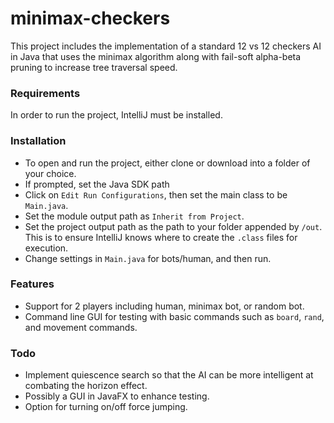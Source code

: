 # minimax-checkers

This project includes the implementation of a standard 12 vs 12 checkers AI in Java that uses the minimax algorithm along with fail-soft alpha-beta pruning to increase tree traversal speed. 

### Requirements
In order to run the project, IntelliJ must be installed. 

### Installation
* To open and run the project, either clone or download into a folder of your choice.
* If prompted, set the Java SDK path
* Click on `Edit Run Configurations`, then set the main class to be `Main.java`.
* Set the module output path as `Inherit from Project`.
* Set the project output path as the path to your folder appended by `/out`. This is to ensure IntelliJ knows where to create the `.class` files for execution. 
* Change settings in `Main.java` for bots/human, and then run. 

### Features
* Support for 2 players including human, minimax bot, or random bot.
* Command line GUI for testing with basic commands such as `board`, `rand`, and movement commands.

### Todo
* Implement quiescence search so that the AI can be more intelligent at combating the horizon effect.
* Possibly a GUI in JavaFX to enhance testing. 
* Option for turning on/off force jumping.




